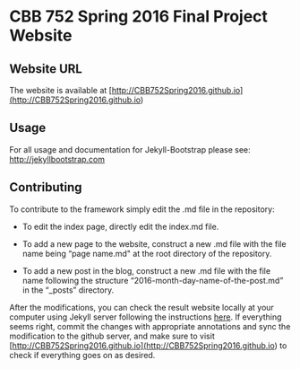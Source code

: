 CBB 752 Spring 2016 Final Project Website
===============================================================================

Website URL
-----------

The website is available at
[http://CBB752Spring2016.github.io](<http://CBB752Spring2016.github.io>)

Usage
-----

For all usage and documentation for Jekyll-Bootstrap please see:
<http://jekyllbootstrap.com>

Contributing
------------

To contribute to the framework simply edit the .md file in the repository:

-   To edit the index page, directly edit the index.md file.

-   To add a new page to the website, construct a new .md file with the file
    name being “page name.md" at the root directory of the repository.

-   To add a new post in the blog, construct a new .md file with the file name
    following the structure  “2016-month-day-name-of-the-post.md” in the
    “\_posts” directory.

After the modifications, you can check the result website locally at your
computer using Jekyll server following the instructions
[here](<https://jekyllrb.com/docs/usage/>). If everything seems right, commit
the changes with appropriate annotations and sync the modification to the github
server, and make sure to visit
[http://CBB752Spring2016.github.io](<http://CBB752Spring2016.github.io>) to
check if everything goes on as desired.

 
-
